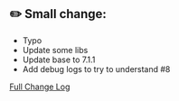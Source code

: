 ## ✏️ Small change:
- Typo
- Update some libs
- Update base to 7.1.1
- Add debug logs to try to understand #8


[Full Change Log](https://github.com/Sebclem/hassio-nextcloud-backup/compare/0.7.4...0.7.5)

